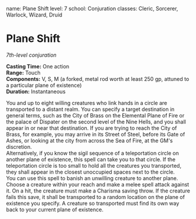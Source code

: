 name: Plane Shift
level: 7
school: Conjuration
classes: Cleric, Sorcerer, Warlock, Wizard, Druid

# Plane Shift 
_7th-level conjuration_

**Casting Time:** One action    
**Range:** Touch    
**Components:** V, S, M (a forked, metal rod worth at least 250 gp, attuned to a particular plane of existence)    
**Duration:** Instantaneous 

You and up to eight willing creatures who link hands in a circle are transported to a distant realm. You can specify a target destination in general terms, such as the City of Brass on the Elemental Plane of Fire or the palace of Dispater on the second level of the Nine Hells, and you shall appear in or near that destination. If you are trying to reach the City of Brass, for example, you may arrive in its Street of Steel, before its Gate of Ashes, or looking at the city from across the Sea of Fire, at the GM's discretion.    
Alternatively, if you know the sigil sequence of a teleportation circle on another plane of existence, this spell can take you to that circle. If the teleportation circle is too small to hold all the creatures you transported, they shall appear in the closest unoccupied spaces next to the circle.    
You can use this spell to banish an unwilling creature to another plane. Choose a creature within your reach and make a melee spell attack against it. On a hit, the creature must make a Charisma saving throw. If the creature fails this save, it shall be transported to a random location on the plane of existence you specify. A creature so transported must find its own way back to your current plane of existence. 
